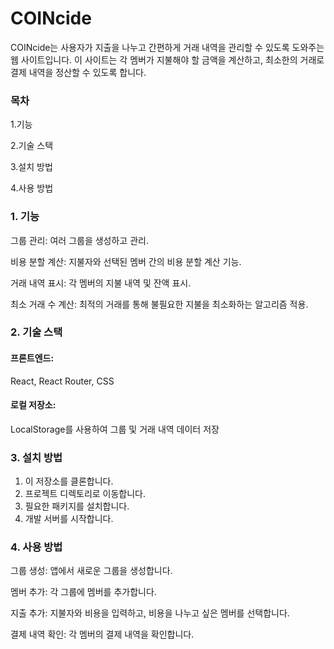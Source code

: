 # COINcide
COINcide는 사용자가 지출을 나누고 간편하게 거래 내역을 관리할 수 있도록 도와주는 웹 사이트입니다. 이 사이트는 각 멤버가 지불해야 할 금액을 계산하고, 최소한의 거래로 결제 내역을 정산할 수 있도록 합니다.


### 목차
1.기능

2.기술 스택

3.설치 방법

4.사용 방법


### 1. 기능
그룹 관리: 여러 그룹을 생성하고 관리.


비용 분할 계산: 지불자와 선택된 멤버 간의 비용 분할 계산 기능.


거래 내역 표시: 각 멤버의 지불 내역 및 잔액 표시.


최소 거래 수 계산: 최적의 거래를 통해 불필요한 지불을 최소화하는 알고리즘 적용.



### 2. 기술 스택
#### 프론트엔드:
React, React Router, CSS
#### 로컬 저장소:
LocalStorage를 사용하여 그룹 및 거래 내역 데이터 저장


### 3. 설치 방법
1. 이 저장소를 클론합니다.
2. 프로젝트 디렉토리로 이동합니다.
3. 필요한 패키지를 설치합니다.
4. 개발 서버를 시작합니다.

### 4. 사용 방법
그룹 생성: 앱에서 새로운 그룹을 생성합니다.


멤버 추가: 각 그룹에 멤버를 추가합니다.


지출 추가: 지불자와 비용을 입력하고, 비용을 나누고 싶은 멤버를 선택합니다.


결제 내역 확인: 각 멤버의 결제 내역을 확인합니다.

